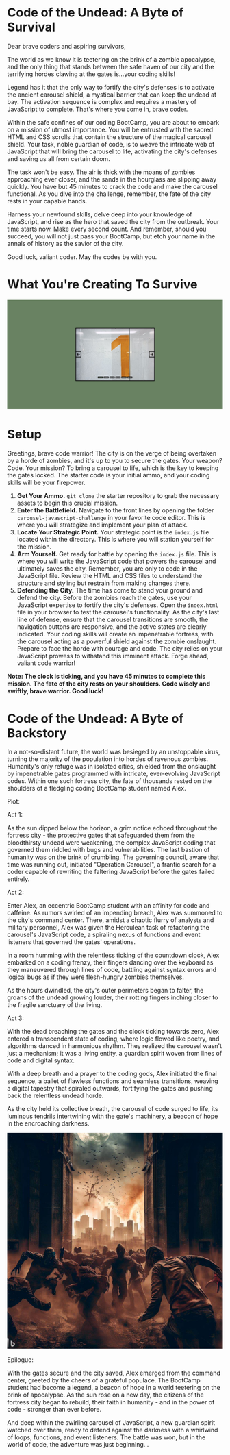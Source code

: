 # Code of the Undead: A Byte of Survival

Dear brave coders and aspiring survivors,

The world as we know it is teetering on the brink of a zombie apocalypse, and the only thing that stands between the safe haven of our city and the terrifying hordes clawing at the gates is...your coding skills!

Legend has it that the only way to fortify the city's defenses is to activate the ancient carousel shield, a mystical barrier that can keep the undead at bay. The activation sequence is complex and requires a mastery of JavaScript to complete. That's where you come in, brave coder.

Within the safe confines of our coding BootCamp, you are about to embark on a mission of utmost importance. You will be entrusted with the sacred HTML and CSS scrolls that contain the structure of the magical carousel shield. Your task, noble guardian of code, is to weave the intricate web of JavaScript that will bring the carousel to life, activating the city's defenses and saving us all from certain doom.

The task won't be easy. The air is thick with the moans of zombies approaching ever closer, and the sands in the hourglass are slipping away quickly. You have but 45 minutes to crack the code and make the carousel functional. As you dive into the challenge, remember, the fate of the city rests in your capable hands.

Harness your newfound skills, delve deep into your knowledge of JavaScript, and rise as the hero that saved the city from the outbreak. Your time starts now. Make every second count. And remember, should you succeed, you will not just pass your BootCamp, but etch your name in the annals of history as the savior of the city.

Good luck, valiant coder. May the codes be with you.

# What You're Creating To Survive

![Carousel](carousel-javascript-challenge/assets/carousel.jpg)

# Setup

Greetings, brave code warrior! The city is on the verge of being overtaken by a horde of zombies, and it's up to you to secure the gates. Your weapon? Code. Your mission? To bring a carousel to life, which is the key to keeping the gates locked. The starter code is your initial ammo, and your coding skills will be your firepower.

1. **Get Your Ammo.** `git clone` the starter repository to grab the necessary assets to begin this crucial mission.
2. **Enter the Battlefield.** Navigate to the front lines by opening the folder `carousel-javascript-challenge` in your favorite code editor. This is where you will strategize and implement your plan of attack.
3. **Locate Your Strategic Point.** Your strategic point is the `index.js` file located within the directory. This is where you will station yourself for the mission.
4. **Arm Yourself.** Get ready for battle by opening the `index.js` file. This is where you will write the JavaScript code that powers the carousel and ultimately saves the city. Remember, you are only to code in the JavaScript file. Review the HTML and CSS files to understand the structure and styling but restrain from making changes there.
5. **Defending the City.** The time has come to stand your ground and defend the city. Before the zombies reach the gates, use your JavaScript expertise to fortify the city's defenses. Open the `index.html` file in your browser to test the carousel's functionality. As the city's last line of defense, ensure that the carousel transitions are smooth, the navigation buttons are responsive, and the active states are clearly indicated. Your coding skills will create an impenetrable fortress, with the carousel acting as a powerful shield against the zombie onslaught. Prepare to face the horde with courage and code. The city relies on your JavaScript prowess to withstand this imminent attack. Forge ahead, valiant code warrior!

**Note: The clock is ticking, and you have 45 minutes to complete this mission. The fate of the city rests on your shoulders. Code wisely and swiftly, brave warrior. Good luck!**

# Code of the Undead: A Byte of Backstory

In a not-so-distant future, the world was besieged by an unstoppable virus, turning the majority of the population into hordes of ravenous zombies. Humanity's only refuge was in isolated cities, shielded from the onslaught by impenetrable gates programmed with intricate, ever-evolving JavaScript codes. Within one such fortress city, the fate of thousands rested on the shoulders of a fledgling coding BootCamp student named Alex.

Plot:

Act 1:

As the sun dipped below the horizon, a grim notice echoed throughout the fortress city - the protective gates that safeguarded them from the bloodthirsty undead were weakening, the complex JavaScript coding that governed them riddled with bugs and vulnerabilities. The last bastion of humanity was on the brink of crumbling. The governing council, aware that time was running out, initiated "Operation Carousel", a frantic search for a coder capable of rewriting the faltering JavaScript before the gates failed entirely.

Act 2:

Enter Alex, an eccentric BootCamp student with an affinity for code and caffeine. As rumors swirled of an impending breach, Alex was summoned to the city's command center. There, amidst a chaotic flurry of analysts and military personnel, Alex was given the Herculean task of refactoring the carousel's JavaScript code, a spiraling nexus of functions and event listeners that governed the gates' operations.

In a room humming with the relentless ticking of the countdown clock, Alex embarked on a coding frenzy, their fingers dancing over the keyboard as they maneuvered through lines of code, battling against syntax errors and logical bugs as if they were flesh-hungry zombies themselves.

As the hours dwindled, the city's outer perimeters began to falter, the groans of the undead growing louder, their rotting fingers inching closer to the fragile sanctuary of the living.

Act 3:

With the dead breaching the gates and the clock ticking towards zero, Alex entered a transcendent state of coding, where logic flowed like poetry, and algorithms danced in harmonious rhythm. They realized the carousel wasn't just a mechanism; it was a living entity, a guardian spirit woven from lines of code and digital syntax.

With a deep breath and a prayer to the coding gods, Alex initiated the final sequence, a ballet of flawless functions and seamless transitions, weaving a digital tapestry that spiraled outwards, fortifying the gates and pushing back the relentless undead horde.

As the city held its collective breath, the carousel of code surged to life, its luminous tendrils intertwining with the gate's machinery, a beacon of hope in the encroaching darkness.

![Zombies breaching the last city](carousel-javascript-challenge/assets/breaching.jpg)

Epilogue:

With the gates secure and the city saved, Alex emerged from the command center, greeted by the cheers of a grateful populace. The BootCamp student had become a legend, a beacon of hope in a world teetering on the brink of apocalypse. As the sun rose on a new day, the citizens of the fortress city began to rebuild, their faith in humanity - and in the power of code - stronger than ever before.

And deep within the swirling carousel of JavaScript, a new guardian spirit watched over them, ready to defend against the darkness with a whirlwind of loops, functions, and event listeners. The battle was won, but in the world of code, the adventure was just beginning...

